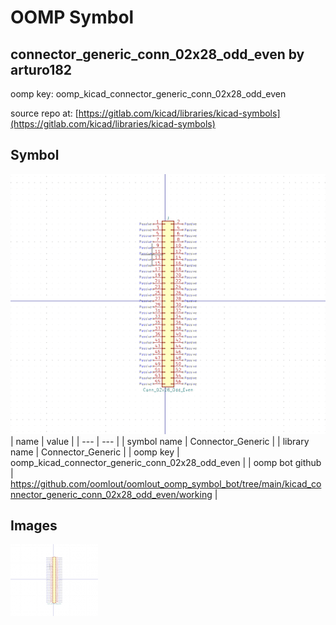 # OOMP Symbol  
## connector_generic_conn_02x28_odd_even  by arturo182  
  
oomp key: oomp_kicad_connector_generic_conn_02x28_odd_even  
  
source repo at: [https://gitlab.com/kicad/libraries/kicad-symbols](https://gitlab.com/kicad/libraries/kicad-symbols)  
## Symbol  
  
[![working.png](working_600.png)](working.png)  
| name | value | 
| --- | --- | 
| symbol name | Connector_Generic | 
| library name | Connector_Generic | 
| oomp key | oomp_kicad_connector_generic_conn_02x28_odd_even | 
| oomp bot github | https://github.com/oomlout/oomlout_oomp_symbol_bot/tree/main/kicad_connector_generic_conn_02x28_odd_even/working | 
## Images  
  
[![working.png](working_140.png)](working.png)  

